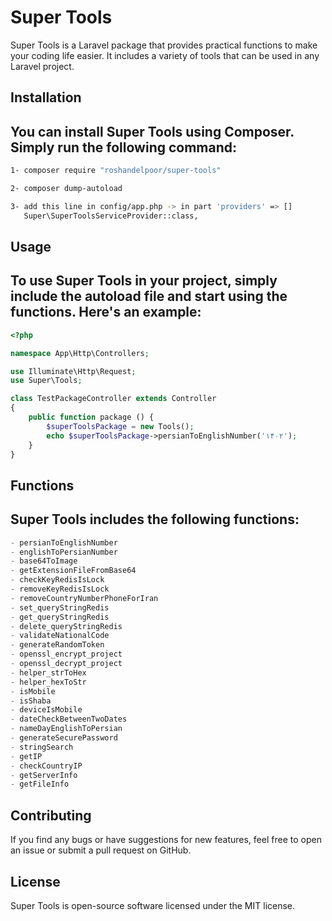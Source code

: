 # Super Tools
Super Tools is a Laravel package that provides practical functions to make your coding life easier. It includes a variety of tools that can be used in any Laravel project.

## Installation

You can install Super Tools using Composer. Simply run the following command:
--------------
```bash
1- composer require "roshandelpoor/super-tools"

2- composer dump-autoload

3- add this line in config/app.php -> in part 'providers' => []
   Super\SuperToolsServiceProvider::class,
```

## Usage

To use Super Tools in your project, simply include the autoload file and start using the functions. Here's an example:
------------------------------

```php
<?php

namespace App\Http\Controllers;

use Illuminate\Http\Request;
use Super\Tools;

class TestPackageController extends Controller
{
    public function package () {
        $superToolsPackage = new Tools();
        echo $superToolsPackage->persianToEnglishNumber('۱۴۰۲');
    }
}
```

## Functions

Super Tools includes the following functions:
------------------------------

```php
- persianToEnglishNumber
- englishToPersianNumber
- base64ToImage
- getExtensionFileFromBase64
- checkKeyRedisIsLock
- removeKeyRedisIsLock
- removeCountryNumberPhoneForIran
- set_queryStringRedis
- get_queryStringRedis
- delete_queryStringRedis
- validateNationalCode
- generateRandomToken
- openssl_encrypt_project
- openssl_decrypt_project
- helper_strToHex
- helper_hexToStr
- isMobile
- isShaba
- deviceIsMobile
- dateCheckBetweenTwoDates
- nameDayEnglishToPersian
- generateSecurePassword
- stringSearch
- getIP
- checkCountryIP
- getServerInfo
- getFileInfo
```

## Contributing

If you find any bugs or have suggestions for new features, feel free to open an issue or submit a pull request on GitHub.

## License

Super Tools is open-source software licensed under the MIT license.
